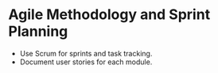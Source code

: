 # Agile Methodology and Sprint Planning
- Use Scrum for sprints and task tracking.
- Document user stories for each module.

